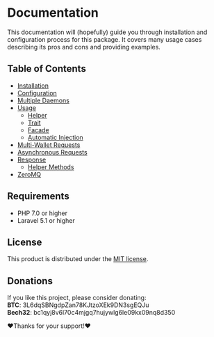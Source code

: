 Documentation
======================
This documentation will (hopefully) guide you through installation and configuration process for this package. It covers many usage cases describing its pros and cons and providing examples.

Table of Contents
-------------
* [Installation](https://github.com/denpamusic/laravel-bitcoinrpc/blob/master/doc/00-installation.md)
* [Configuration](https://github.com/denpamusic/laravel-bitcoinrpc/blob/master/doc/01-configuration.md)
* [Multiple Daemons](https://github.com/denpamusic/laravel-bitcoinrpc/blob/master/doc/02-multiple-daemons.md)
* [Usage](https://github.com/denpamusic/laravel-bitcoinrpc/blob/master/doc/03-usage.md)
  * [Helper](https://github.com/denpamusic/laravel-bitcoinrpc/blob/master/doc/03-usage.md#helper)
  * [Trait](https://github.com/denpamusic/laravel-bitcoinrpc/blob/master/doc/03-usage.md#trait)
  * [Facade](https://github.com/denpamusic/laravel-bitcoinrpc/blob/master/doc/03-usage.md#facade)
  * [Automatic Injection](https://github.com/denpamusic/laravel-bitcoinrpc/blob/master/doc/03-usage.md#automatic-injection)
* [Multi-Wallet Requests](https://github.com/denpamusic/laravel-bitcoinrpc/blob/master/doc/04-multi-wallet.md)
* [Asynchronous Requests](https://github.com/denpamusic/laravel-bitcoinrpc/blob/master/doc/05-async.md)
* [Response](https://github.com/denpamusic/laravel-bitcoinrpc/blob/master/doc/06-response.md)
  * [Helper Methods](https://github.com/denpamusic/laravel-bitcoinrpc/blob/master/doc/06-response.md#helper-methods)
* [ZeroMQ](https://github.com/denpamusic/laravel-bitcoinrpc/blob/master/doc/07-zeromq.md)

## Requirements
* PHP 7.0 or higher
* Laravel 5.1 or higher

## License
This product is distributed under the [MIT license](https://github.com/denpamusic/laravel-bitcoinrpc/blob/master/LICENSE).

## Donations

If you like this project, please consider donating:<br>
**BTC**: 3L6dqSBNgdpZan78KJtzoXEk9DN3sgEQJu<br>
**Bech32**: bc1qyj8v6l70c4mjgq7hujywlg6le09kx09nq8d350

❤Thanks for your support!❤
